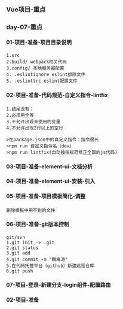 ### Vue项目-重点

### day-07-重点

#### 01-项目-准备-项目目录说明
    1.src
    2.build/ webpack相关代码
    3.config/ 本地服务器配置
    4. .eslintignore eslint排除文件
    5. .eslinttrc eslint配置文件

#### 02-项目-准备-代码规范-自定义指令-lintfix

    1.结尾没有；
    2.必须用全等
    3.不允许出现未使用的变量
    4.不允许出现2行以上的空行

    >在package.json中的自定义指令：指令很长
    >npm run 自定义指令名（dev）
    >npm run lintfix(自动按张规范修正全部的js代码)

#### 03-项目-准备-element-ui-文档分析

#### 04-项目-准备-element-ui-安装-引入

#### 05-项目-准备-项目模板简化-调整

    删除模板中用不到的文件

#### 06-项目-准备-git版本控制

    git/svn
    1.git init -> .git
    2.git status
    3.git add
    4.git commit -m "魏海涛"
    5.在代码托管平台（github）新建远程仓库
    6.git push

#### 07-项目-登录-新建分支-login组件-配置路由

#### 02-项目-准备
